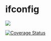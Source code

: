 # ifconfig

![](https://github.com/jakewmeyer/ifconfig/workflows/test%20and%20build/badge.svg)

[![Coverage Status](https://coveralls.io/repos/github/jakewmeyer/ifconfig/badge.svg?branch=master)](https://coveralls.io/github/jakewmeyer/ifconfig?branch=master)
